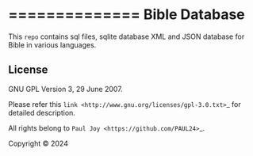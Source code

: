 ==============
Bible Database
==============

This `repo` contains sql files, sqlite database XML and JSON database for Bible in various languages.

License
-------

GNU GPL Version 3, 29 June 2007.

Please refer this `link <http://www.gnu.org/licenses/gpl-3.0.txt>`_
for detailed description.

All rights belong to `Paul Joy <https://github.com/PAUL24>`_.

Copyright © 2024
